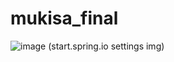 # mukisa_final


![image](https://github.com/YeonSung-Project/mukisa_final/assets/85202681/eefaac01-8026-47b5-ba17-bea10c87034f)
(start.spring.io settings img)
